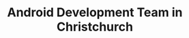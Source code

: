 ---
title: Android Development Team in Christchurch
permalink: /landings/locations/christchurch/developer/android
technology: Android
location: Christchurch
---